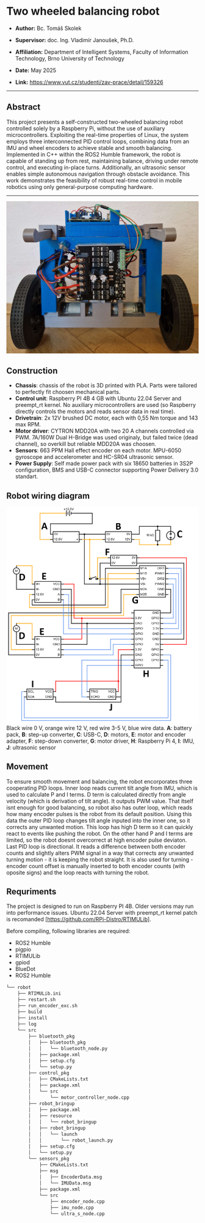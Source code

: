 # Two wheeled balancing robot

- **Author:** Bc. Tomáš Skolek

- **Supervisor:** doc. Ing. Vladimír Janoušek, Ph.D.

- **Affiliation:** Department of Intelligent Systems, Faculty of Information Technology, Brno University of Technology

- **Date:** May 2025

- **Link:** https://www.vut.cz/studenti/zav-prace/detail/159326

---

## Abstract
This project presents a self-constructed two-wheeled balancing robot controlled solely by a Raspberry Pi, without the use of auxiliary microcontrollers. Exploiting the real-time properties of Linux, the system employs three interconnected PID control loops, combining data from an IMU and wheel encoders to achieve stable and smooth balancing. Implemented in C++ within the ROS2 Humble framework, the robot is capable of standing up from rest, maintaining balance, driving under remote control, and executing in-place turns. Additionally, an ultrasonic sensor enables simple autonomous navigation through obstacle avoidance. This work demonstrates the feasibility of robust real-time control in mobile robotics using only general-purpose computing hardware.

---

![robot](https://github.com/Skulikk/Balancing-robot/blob/master/thesis-src/obrazky-figures/front.jpg?raw=true)


## Construction
- **Chassis**: chassis of the robot is 3D printed with PLA. Parts were tailored to perfectly fit choosen mechanical parts.
- **Control unit**: Raspberry PI 4B 4 GB with Ubuntu 22.04 Server and preempt_rt kernel. No auxiliary microcontrollers are used (so Raspberry directly controls the motors and reads sensor data in real time).
- **Drivetrain**: 2x 12V brushed DC motor, each with 0,55 Nm torque and 143 max RPM.
- **Motor driver**: CYTRON MDD20A with two 20 A channels controlled via PWM. 7A/160W Dual H-Bridge was used originaly, but failed twice (dead channel), so overkill but reliable MDD20A was choosen.
- **Sensors**: 663 PPM Hall effect encoder on each motor. MPU-6050 gyroscope and accelerometer and HC-SR04 ultrasonic sensor.
- **Power Supply**: Self made power pack with six 18650 batteries in 3S2P configuration, BMS and USB-C connector supporting Power Delivery 3.0 standart.

## Robot wiring diagram
![diagram](https://github.com/Skulikk/Balancing-robot/blob/master/thesis-src/obrazky-figures/circ.png?raw=true)
Black wire 0 V, orange wire 12 V, red wire 3-5 V, blue wire data.
**A**: battery pack, **B**: step-up converter, **C**: USB-C, **D**: motors, **E**: motor and encoder adapter, **F**: step-down converter, **G**: motor driver, **H**: Raspberry Pi 4, **I**: IMU, **J**: ultrasonic sensor 

## Movement
To ensure smooth movement and balancing, the robot encorporates three cooperating PID loops.
Inner loop reads current tilt angle from IMU, which is used to calculate P and I terms. D term is calculated directly from angle velocity (which is derivation of tilt angle). It outputs PWM value. That itself isnt enough for good balancing, so robot also has outer loop, which reads how many encoder pulses is the robot from its default position. Using this data the outer PID loop changes tilt angle inputed into the inner one, so it corrects any unwanted motion. This loop has high D term so it can quickly react to events like pushing the robot. On the other hand P and I terms are limited, so the robot doesnt overcorrect at high encoder pulse deviaton.
Last PID loop is directional. It reads a difference between both encoder counts and slightly alters PWM signal in a way that corrects any unwanted turning motion - it is keeping the robot straight. It is also used for turning - encoder count offset is manually inserted to both encoder counts (with oposite signs) and the loop reacts with turning the robot.

## Requriments

The project is designed to run on Raspberry PI 4B. Older versions may run into performance issues.
Ubuntu 22.04 Server with preempt_rt kernel patch is recomanded [https://github.com/RPi-Distro/RTIMULib]. 

Before compiling, following libraries are required:

- ROS2 Humble
- pigpio
- RTIMULib
- gpiod
- BlueDot
- ROS2 Humble

```text
└── robot
    ├── RTIMULib.ini
    ├── restart.sh
    ├── run_encoder_exc.sh
    ├── build
    ├── install
    ├── log
    └── src
        ├── bluetooth_pkg
        │   ├── bluetooth_pkg
        │   │   └── bluetooth_node.py
        │   ├── package.xml
        │   ├── setup.cfg
        │   └── setup.py
        ├── control_pkg
        │   ├── CMakeLists.txt
        │   ├── package.xml
        │   └── src
        │       └── motor_controller_node.cpp
        ├── robot_bringup
        │   ├── package.xml
        │   ├── resource
        │   │   └── robot_bringup
        │   ├── robot_bringup
        │   │   └── launch
        │   │       └── robot_launch.py
        │   ├── setup.cfg
        │   └── setup.py
        └── sensors_pkg
            ├── CMakeLists.txt
            ├── msg
            │   ├── EncoderData.msg
            │   └── IMUData.msg
            ├── package.xml
            └── src
                ├── encoder_node.cpp
                ├── imu_node.cpp
                └── ultra_s_node.cpp
```
